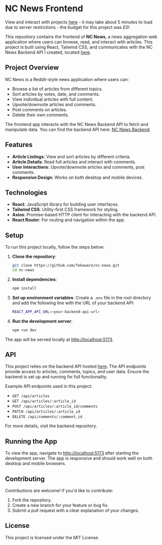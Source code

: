 # NC News Frontend

View and interact with projects [here](https://https://mynewswebapp.netlify.app/) - it may take about 5 minutes to load due to server restrictions - the budget for this project was £0! 

This repository contains the frontend of **NC News**, a news aggregation web application where users can browse, read, and interact with articles. This project is built using React, Tailwind CSS, and communicates with the NC News Backend API I created, located [here](https://github.com/fekoware/nc-news-be).

## Project Overview

NC News is a Reddit-style news application where users can:
- Browse a list of articles from different topics.
- Sort articles by votes, date, and comments.
- View individual articles with full content.
- Upvote/downvote articles and comments.
- Post comments on articles.
- Delete their own comments.

The frontend app interacts with the NC News Backend API to fetch and manipulate data. You can find the backend API here: [NC News Backend](https://github.com/fekoware/nc-news-be).

## Features

- **Article Listings**: View and sort articles by different criteria.
- **Article Details**: Read full articles and interact with comments.
- **User Interactions**: Upvote/downvote articles and comments, post comments.
- **Responsive Design**: Works on both desktop and mobile devices.

## Technologies

- **React**: JavaScript library for building user interfaces.
- **Tailwind CSS**: Utility-first CSS framework for styling.
- **Axios**: Promise-based HTTP client for interacting with the backend API.
- **React Router**: For routing and navigation within the app.

## Setup

To run this project locally, follow the steps below:

1. **Clone the repository**:
    ```bash
    git clone https://github.com/fekoware/nc-news.git
    cd nc-news
    ```

2. **Install dependencies**:
    ```bash
    npm install
    ```

3. **Set up environment variables**:
    Create a `.env` file in the root directory and add the following line with the URL of your backend API:
    ```bash
    REACT_APP_API_URL=<your-backend-api-url>
    ```

4. **Run the development server**:
    ```bash
    npm run dev
    ```

The app will be served locally at [http://localhost:5173](http://localhost:5173).

## API

This project relies on the backend API hosted [here](https://github.com/fekoware/nc-news-be). The API endpoints provide access to articles, comments, topics, and user data. Ensure the backend is set up and running for full functionality.

Example API endpoints used in this project:
- `GET /api/articles`
- `GET /api/articles/:article_id`
- `POST /api/articles/:article_id/comments`
- `PATCH /api/articles/:article_id`
- `DELETE /api/comments/:comment_id`

For more details, visit the backend repository.

## Running the App

To view the app, navigate to [http://localhost:5173](http://localhost:5173) after starting the development server. The app is responsive and should work well on both desktop and mobile browsers.

## Contributing

Contributions are welcome! If you'd like to contribute:
1. Fork the repository.
2. Create a new branch for your feature or bug fix.
3. Submit a pull request with a clear explanation of your changes.

## License

This project is licensed under the MIT License.
